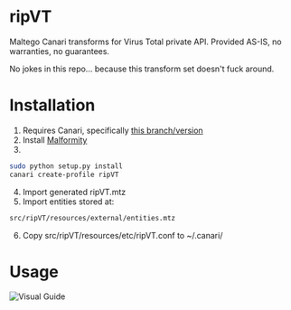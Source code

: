 # ripVT

Maltego Canari transforms for Virus Total private API. Provided AS-IS, no warranties, no guarantees. 

No jokes in this repo... because this transform set doesn't fuck around.

# Installation

1. Requires Canari, specifically [this branch/version](https://github.com/allfro/canari/tree/c90ed9f0f0fb5075358d7a1a4c1080aac3d4e6bc)
2. Install [Malformity](https://github.com/digital4rensics/Malformity)
3.
```bash
sudo python setup.py install
canari create-profile ripVT
```
4. Import generated ripVT.mtz
5. Import entities stored at:
```bash
src/ripVT/resources/external/entities.mtz
```

6. Copy src/ripVT/resources/etc/ripVT.conf to ~/.canari/


# Usage
![Visual Guide](https://github.com/matonis/ripVT/blob/master/pivot.png)